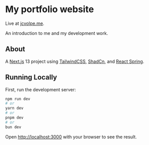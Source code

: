 # My portfolio website
Live at [jcvolpe.me](https://jcvolpe.me).

An introduction to me and my development work.

## About
A [Next.js](https://nextjs.org/) 13 project using [TailwindCSS](https://tailwindcss.com/), [ShadCn](https://ui.shadcn.com/), and [React Spring](https://www.react-spring.dev/).

## Running Locally

First, run the development server:

```bash
npm run dev
# or
yarn dev
# or
pnpm dev
# or
bun dev
```

Open [http://localhost:3000](http://localhost:3000) with your browser to see the result.
